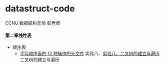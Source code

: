 # datastruct-code
CCNU 数据结构实验 彭老师

#### 第二章线性表
 * 顺序表
    * [手写顺序表的 12 种操作的头文件](https://github.com/void678/datastruct-code/blob/main/list_sq/listFunctionHub.h)
实验八、[实验八、二叉树的建立与遍历](./BiTree/)二叉树的建立与遍历

